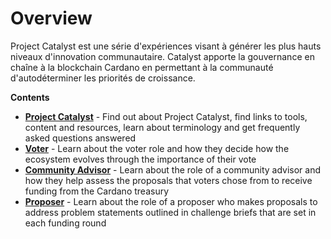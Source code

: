# Overview

Project Catalyst est une série d'expériences visant à générer les plus hauts niveaux d'innovation communautaire. Catalyst apporte la gouvernance en chaîne à la blockchain Cardano en permettant à la communauté d'autodéterminer les priorités de croissance.

**Contents**

* [**Project Catalyst**](project-catalyst/what-is-project-catalyst.md) - Find out about Project Catalyst, find links to tools, content and resources, learn about terminology and get frequently asked questions answered
* [**Voter**](voter/voter-guide.md) - Learn about the voter role and how they decide how the ecosystem evolves through the importance of their vote
* [**Community Advisor**](community-advisor/community-advisor-guide.md) - Learn about the role of a community advisor and how they help assess the proposals that voters chose from to receive funding from the Cardano treasury
* [**Proposer**](proposer/proposer-guide.md) - Learn about the role of a proposer who makes proposals to address problem statements outlined in challenge briefs that are set in each funding round

